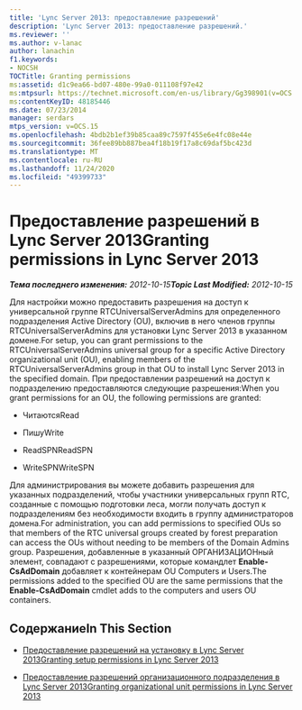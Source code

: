 ```yaml
---
title: 'Lync Server 2013: предоставление разрешений'
description: 'Lync Server 2013: предоставление разрешений.'
ms.reviewer: ''
ms.author: v-lanac
author: lanachin
f1.keywords:
- NOCSH
TOCTitle: Granting permissions
ms:assetid: d1c9ea66-bd07-480e-99a0-011108f97e42
ms:mtpsurl: https://technet.microsoft.com/en-us/library/Gg398901(v=OCS.15)
ms:contentKeyID: 48185446
ms.date: 07/23/2014
manager: serdars
mtps_version: v=OCS.15
ms.openlocfilehash: 4bdb2b1ef39b85caa89c7597f455e6e4fc08e44e
ms.sourcegitcommit: 36fee89bb887bea4f18b19f17a8c69daf5bc423d
ms.translationtype: MT
ms.contentlocale: ru-RU
ms.lasthandoff: 11/24/2020
ms.locfileid: "49399733"
---
```

# <a name="granting-permissions-in-lync-server-2013"></a><span data-ttu-id="25dc3-103">Предоставление разрешений в Lync Server 2013</span><span class="sxs-lookup"><span data-stu-id="25dc3-103">Granting permissions in Lync Server 2013</span></span>

<div data-xmlns="http://www.w3.org/1999/xhtml">

<div class="topic" data-xmlns="http://www.w3.org/1999/xhtml" data-msxsl="urn:schemas-microsoft-com:xslt" data-cs="https://msdn.microsoft.com/">

<div data-asp="https://msdn2.microsoft.com/asp">



</div>

<div id="mainSection">

<div id="mainBody"><span data-ttu-id="25dc3-104">

<span> </span></span><span class="sxs-lookup"><span data-stu-id="25dc3-104">

<span> </span></span></span>

<span data-ttu-id="25dc3-105">_**Тема последнего изменения:** 2012-10-15_</span><span class="sxs-lookup"><span data-stu-id="25dc3-105">_**Topic Last Modified:** 2012-10-15_</span></span>

<span data-ttu-id="25dc3-106">Для настройки можно предоставить разрешения на доступ к универсальной группе RTCUniversalServerAdmins для определенного подразделения Active Directory (OU), включив в него членов группы RTCUniversalServerAdmins для установки Lync Server 2013 в указанном домене.</span><span class="sxs-lookup"><span data-stu-id="25dc3-106">For setup, you can grant permissions to the RTCUniversalServerAdmins universal group for a specific Active Directory organizational unit (OU), enabling members of the RTCUniversalServerAdmins group in that OU to install Lync Server 2013 in the specified domain.</span></span> <span data-ttu-id="25dc3-107">При предоставлении разрешений на доступ к подразделению предоставляются следующие разрешения:</span><span class="sxs-lookup"><span data-stu-id="25dc3-107">When you grant permissions for an OU, the following permissions are granted:</span></span>

  - <span data-ttu-id="25dc3-108">Читаются</span><span class="sxs-lookup"><span data-stu-id="25dc3-108">Read</span></span>

  - <span data-ttu-id="25dc3-109">Пишу</span><span class="sxs-lookup"><span data-stu-id="25dc3-109">Write</span></span>

  - <span data-ttu-id="25dc3-110">ReadSPN</span><span class="sxs-lookup"><span data-stu-id="25dc3-110">ReadSPN</span></span>

  - <span data-ttu-id="25dc3-111">WriteSPN</span><span class="sxs-lookup"><span data-stu-id="25dc3-111">WriteSPN</span></span>

<span data-ttu-id="25dc3-112">Для администрирования вы можете добавить разрешения для указанных подразделений, чтобы участники универсальных групп RTC, созданные с помощью подготовки леса, могли получать доступ к подразделениям без необходимости входить в группу администраторов домена.</span><span class="sxs-lookup"><span data-stu-id="25dc3-112">For administration, you can add permissions to specified OUs so that members of the RTC universal groups created by forest preparation can access the OUs without needing to be members of the Domain Admins group.</span></span> <span data-ttu-id="25dc3-113">Разрешения, добавленные в указанный ОРГАНИЗАЦИОНный элемент, совпадают с разрешениями, которые командлет **Enable-CsAdDomain** добавляет к контейнерам OU Computers и Users.</span><span class="sxs-lookup"><span data-stu-id="25dc3-113">The permissions added to the specified OU are the same permissions that the **Enable-CsAdDomain** cmdlet adds to the computers and users OU containers.</span></span>

<div>

## <a name="in-this-section"></a><span data-ttu-id="25dc3-114">Содержание</span><span class="sxs-lookup"><span data-stu-id="25dc3-114">In This Section</span></span>

  - [<span data-ttu-id="25dc3-115">Предоставление разрешений на установку в Lync Server 2013</span><span class="sxs-lookup"><span data-stu-id="25dc3-115">Granting setup permissions in Lync Server 2013</span></span>](lync-server-2013-granting-setup-permissions.md)

  - [<span data-ttu-id="25dc3-116">Предоставление разрешений организационного подразделения в Lync Server 2013</span><span class="sxs-lookup"><span data-stu-id="25dc3-116">Granting organizational unit permissions in Lync Server 2013</span></span>](lync-server-2013-granting-organizational-unit-permissions.md)

<span data-ttu-id="25dc3-117"></div>

</div>

<span> </span>

</div>

</div>

</span><span class="sxs-lookup"><span data-stu-id="25dc3-117"></div>

</div>

<span> </span>

</div>

</div>

</span></span></div>

